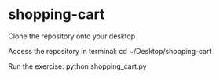 # shopping-cart

Clone the repository onto your desktop

Access the repository in terminal: cd ~/Desktop/shopping-cart

Run the exercise: python shopping_cart.py